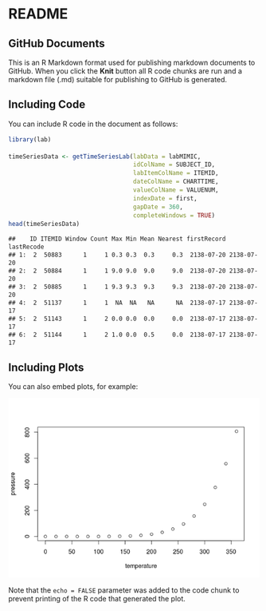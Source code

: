 README
================

## GitHub Documents

This is an R Markdown format used for publishing markdown documents to
GitHub. When you click the **Knit** button all R code chunks are run and
a markdown file (.md) suitable for publishing to GitHub is generated.

## Including Code

You can include R code in the document as follows:

``` r
library(lab)

timeSeriesData <- getTimeSeriesLab(labData = labMIMIC,
                                   idColName = SUBJECT_ID,
                                   labItemColName = ITEMID,
                                   dateColName = CHARTTIME,
                                   valueColName = VALUENUM,
                                   indexDate = first,
                                   gapDate = 360,
                                   completeWindows = TRUE)
head(timeSeriesData)
```

    ##    ID ITEMID Window Count Max Min Mean Nearest firstRecord lastRecode
    ## 1:  2  50883      1     1 0.3 0.3  0.3     0.3  2138-07-20 2138-07-20
    ## 2:  2  50884      1     1 9.0 9.0  9.0     9.0  2138-07-20 2138-07-20
    ## 3:  2  50885      1     1 9.3 9.3  9.3     9.3  2138-07-20 2138-07-20
    ## 4:  2  51137      1     1  NA  NA   NA      NA  2138-07-17 2138-07-17
    ## 5:  2  51143      1     2 0.0 0.0  0.0     0.0  2138-07-17 2138-07-17
    ## 6:  2  51144      1     2 1.0 0.0  0.5     0.0  2138-07-17 2138-07-17

## Including Plots

You can also embed plots, for example:

![](README_files/figure-gfm/pressure-1.png)<!-- -->

Note that the `echo = FALSE` parameter was added to the code chunk to
prevent printing of the R code that generated the plot.
